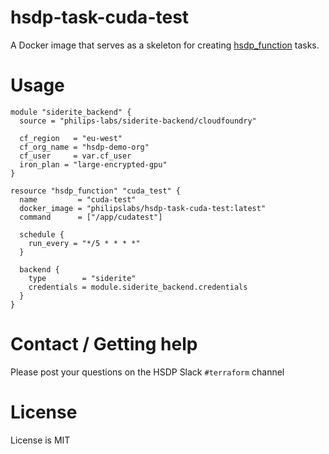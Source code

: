 # hsdp-task-cuda-test

A Docker image that serves as a skeleton for creating [hsdp_function](https://registry.terraform.io/providers/philips-software/hsdp/latest/docs/resources/function) tasks.

# Usage

```hcl
module "siderite_backend" {
  source = "philips-labs/siderite-backend/cloudfoundry"

  cf_region   = "eu-west"
  cf_org_name = "hsdp-demo-org"
  cf_user     = var.cf_user
  iron_plan = "large-encrypted-gpu"
}

resource "hsdp_function" "cuda_test" {
  name         = "cuda-test"
  docker_image = "philipslabs/hsdp-task-cuda-test:latest"
  command      = ["/app/cudatest"]

  schedule {
    run_every = "*/5 * * * *"
  }

  backend {
    type        = "siderite"
    credentials = module.siderite_backend.credentials
  }
}
```

# Contact / Getting help

Please post your questions on the HSDP Slack `#terraform` channel

# License

License is MIT
